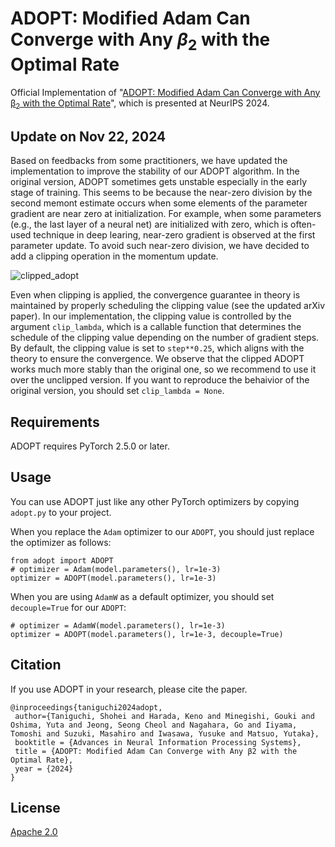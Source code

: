 # ADOPT: Modified Adam Can Converge with Any $β_2$ with the Optimal Rate
Official Implementation of "[ADOPT: Modified Adam Can Converge with Any β<sub>2</sub> with the Optimal Rate](https://arxiv.org/abs/2411.02853)", which is presented at NeurIPS 2024.

## Update on Nov 22, 2024

Based on feedbacks from some practitioners, we have updated the implementation to improve the stability of our ADOPT algorithm.
In the original version, ADOPT sometimes gets unstable especially in the early stage of training.
This seems to be because the near-zero division by the second memont estimate occurs when some elements of the parameter gradient are near zero at initialization.
For example, when some parameters (e.g., the last layer of a neural net) are initialized with zero, which is often-used technique in deep learing, near-zero gradient is observed at the first parameter update.
To avoid such near-zero division, we have decided to add a clipping operation in the momentum update.

![clipped_adopt](https://github.com/user-attachments/assets/244cb934-8c73-4f89-b9c4-7b94f292af5f)

Even when clipping is applied, the convergence guarantee in theory is maintained by properly scheduling the clipping value (see the updated arXiv paper).
In our implementation, the clipping value is controlled by the argument `clip_lambda`, which is a callable function that determines the schedule of the clipping value depending on the number of gradient steps.
By default, the clipping value is set to `step**0.25`, which aligns with the theory to ensure the convergence.
We observe that the clipped ADOPT works much more stably than the original one, so we recommend to use it over the unclipped version.
If you want to reproduce the behaivior of the original version, you should set `clip_lambda = None`.

## Requirements

ADOPT requires PyTorch 2.5.0 or later.

## Usage

You can use ADOPT just like any other PyTorch optimizers by copying `adopt.py` to your project.

When you replace the `Adam` optimizer to our `ADOPT`, you should just replace the optimizer as follows:

```python3
from adopt import ADOPT
# optimizer = Adam(model.parameters(), lr=1e-3)
optimizer = ADOPT(model.parameters(), lr=1e-3)
```

When you are using `AdamW` as a default optimizer, you should set `decouple=True` for our `ADOPT`:

```python3
# optimizer = AdamW(model.parameters(), lr=1e-3)
optimizer = ADOPT(model.parameters(), lr=1e-3, decouple=True)
```

## Citation
If you use ADOPT in your research, please cite the paper.
```text
@inproceedings{taniguchi2024adopt,
 author={Taniguchi, Shohei and Harada, Keno and Minegishi, Gouki and Oshima, Yuta and Jeong, Seong Cheol and Nagahara, Go and Iiyama, Tomoshi and Suzuki, Masahiro and Iwasawa, Yusuke and Matsuo, Yutaka},
 booktitle = {Advances in Neural Information Processing Systems},
 title = {ADOPT: Modified Adam Can Converge with Any β2 with the Optimal Rate},
 year = {2024}
}
```

## License
[Apache 2.0](./LICENSE)
